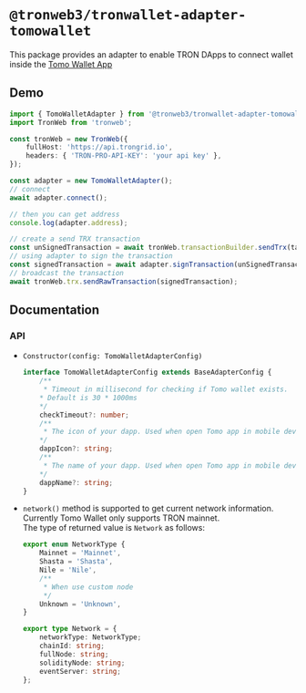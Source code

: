 # `@tronweb3/tronwallet-adapter-tomowallet`

This package provides an adapter to enable TRON DApps to connect wallet inside the [Tomo Wallet App](https://tomo.inc/)

## Demo

```typescript
import { TomoWalletAdapter } from '@tronweb3/tronwallet-adapter-tomowallet';
import TronWeb from 'tronweb';

const tronWeb = new TronWeb({
    fullHost: 'https://api.trongrid.io',
    headers: { 'TRON-PRO-API-KEY': 'your api key' },
});

const adapter = new TomoWalletAdapter();
// connect
await adapter.connect();

// then you can get address
console.log(adapter.address);

// create a send TRX transaction
const unSignedTransaction = await tronWeb.transactionBuilder.sendTrx(targetAddress, 100, adapter.address);
// using adapter to sign the transaction
const signedTransaction = await adapter.signTransaction(unSignedTransaction);
// broadcast the transaction
await tronWeb.trx.sendRawTransaction(signedTransaction);
```

## Documentation

### API

-   `Constructor(config: TomoWalletAdapterConfig)`
    ```typescript
    interface TomoWalletAdapterConfig extends BaseAdapterConfig {
        /**
         * Timeout in millisecond for checking if Tomo wallet exists.
        * Default is 30 * 1000ms
        */
        checkTimeout?: number;
        /**
         * The icon of your dapp. Used when open Tomo app in mobile device browsers.
        */
        dappIcon?: string;
        /**
         * The name of your dapp. Used when open Tomo app in mobile device browsers.
        */
        dappName?: string;
    }
    ```
-   `network()` method is supported to get current network information. 
    Currently Tomo Wallet only supports TRON mainnet.  
    The type of returned value is `Network` as follows:

    ```typescript
    export enum NetworkType {
        Mainnet = 'Mainnet',
        Shasta = 'Shasta',
        Nile = 'Nile',
        /**
         * When use custom node
         */
        Unknown = 'Unknown',
    }

    export type Network = {
        networkType: NetworkType;
        chainId: string;
        fullNode: string;
        solidityNode: string;
        eventServer: string;
    };
    ```

